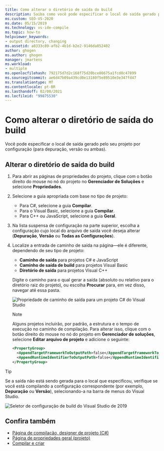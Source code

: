 ```yaml
---
title: Como alterar o diretório de saída do build
description: Saiba como você pode especificar o local de saída gerado pelo seu projeto de acordo com a configuração (para depuração, liberação ou ambos).
ms.custom: SEO-VS-2020
ms.date: 05/15/2019
ms.technology: vs-ide-compile
ms.topic: how-to
helpviewer_keywords:
- output directory, changing
ms.assetid: a8333c89-afb2-4b1d-b2e2-9146da852402
author: ghogen
ms.author: ghogen
manager: jmartens
ms.workload:
- multiple
ms.openlocfilehash: 792175d7d2c168f75d20bce86675a1fcd8c47899
ms.sourcegitcommit: ae6d47b09a439cd0e13180f5e89510e3e347fd47
ms.translationtype: MT
ms.contentlocale: pt-BR
ms.lasthandoff: 02/08/2021
ms.locfileid: "99875530"
---
```

# <a name="how-to-change-the-build-output-directory"></a>Como alterar o diretório de saída do build

Você pode especificar o local de saída gerado pelo seu projeto por configuração (para depuração, versão ou ambas).

## <a name="change-the-build-output-directory"></a>Alterar o diretório de saída do build

1. Para abrir as páginas de propriedades do projeto, clique com o botão direito do mouse no nó do projeto no **Gerenciador de Soluções** e selecione **Propriedades**.

2. Selecione a guia apropriada com base no tipo de projeto:

   - Para C#, selecione a guia **Compilar**.
   - Para o Visual Basic, selecione a guia **Compilar**.
   - Para C++ ou JavaScript, selecione a guia **Geral**.

3. Na lista suspensa de configuração na parte superior, escolha a configuração cujo local do arquivo de saída você deseja alterar (**Depuração**, **Versão** ou **Todas as Configurações**).

4. Localize a entrada de caminho de saída na página&mdash;ele é diferente, dependendo de seu tipo de projeto:

   - **Caminho de saída** para projetos C# e JavaScript
   - **Caminho de saída de build** para projetos Visual Basic
   - **Diretório de saída** para projetos Visual C++

   Digite o caminho para o qual gerar a saída (absoluto ou relativo para o diretório raiz do projeto), ou escolha **Procurar** para, em vez disso, navegar até essa pasta.

   ![Propriedade de caminho de saída para um projeto C# do Visual Studio](media/output-path.png)
   
   > [!NOTE]
   > Alguns projetos incluirão, por padrão, a estrutura e o tempo de execução no caminho de compilação. Para alterar isso, clique com o botão direito do mouse no nó do projeto em **Gerenciador de soluções**, selecione **Editar arquivo de projeto** e adicione o seguinte:
   > ```xml
   > <PropertyGroup>
   >   <AppendTargetFrameworkToOutputPath>false</AppendTargetFrameworkToOutputPath>
   >   <AppendRuntimeIdentifierToOutputPath>false</AppendRuntimeIdentifierToOutputPath>
   > </PropertyGroup>
   > ```

> [!TIP]
> Se a saída não está sendo gerada para o local que especificou, verifique se você está compilando a configuração correspondente (por exemplo, **Depuração** ou **Versão**), selecionando-a na barra de menus do Visual Studio.
>
> ![Seletor de configuração de build do Visual Studio de 2019](media/build-configuration-chooser.png)

## <a name="see-also"></a>Confira também

- [Página de compilação, designer de projeto (C#)](../ide/reference/build-page-project-designer-csharp.md)
- [Página de propriedades geral (projeto)](/cpp/build/reference/general-property-page-project)
- [Compilar e criar](../ide/compiling-and-building-in-visual-studio.md)

